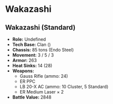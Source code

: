# Wakazashi
## Wakazashi (Standard)
- **Role:** Undefined
- **Tech Base:** Clan ()
- **Chassis:** 85 tons (Endo Steel)
- **Movement:** 3 / 5 / 3
- **Armor:** 263
- **Heat Sinks:** 14 (28)
- **Weapons:**
  - Gauss Rifle (ammo: 24)
  - ER PPC
  - LB 20-X AC (ammo: 10 Cluster, 5 Standard)
  - ER Medium Laser × 2
- **Battle Value:** 2848

